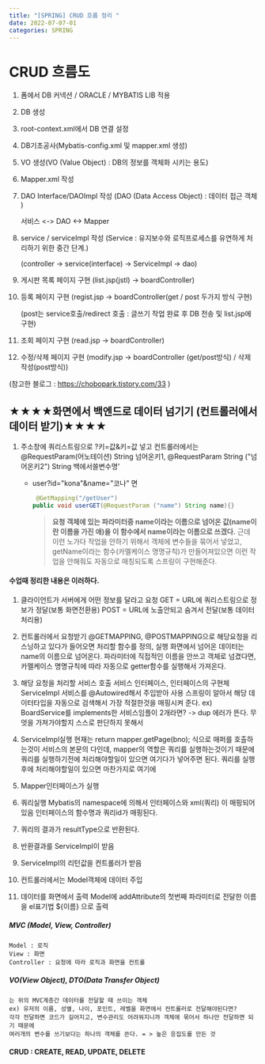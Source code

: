 ```yaml
---
title: "[SPRING] CRUD 흐름 정리 "
date: 2022-07-07-01
categories: SPRING
---
```

# CRUD 흐름도

1. 폼에서 DB 커넥션 / ORACLE / MYBATIS LIB 적용
 
2.  DB 생성

3. root-context.xml에서 DB 연결 설정

4. DB기초공사(Mybatis-config.xml 및 mapper.xml 생성)

5. VO 생성(VO (Value Object) : DB의 정보를 객체화 시키는 용도)

6. Mapper.xml 작성

7. DAO Interface/DAOImpl 작성 (DAO (Data Access Object) : 데이터 접근 객체 )

   서비스 <-> DAO <-> Mapper

8. service / serviceImpl 작성 (Service : 유지보수와 로직프로세스를 유연하게 처리하기 위한 중간 단계.)

   (controller -> service(interface) -> ServiceImpl -> dao)

9. 게시판 목록 페이지 구현 (list.jsp(jstl) -> boardController)

10. 등록 페이지 구현 (regist.jsp -> boardController(get / post 두가지 방식 구현)

    (post는 service호출/redirect 호출 : 글쓰기 작업 완료 후 DB 전송 및 list.jsp에 구현) 

11. 조회 페이지 구현 (read.jsp -> boardController)

12. 수정/삭제 페이지 구현 (modify.jsp -> boardController (get/post방식)  / 삭제 작성(post방식))

(참고한 블로그 : https://chobopark.tistory.com/33 )

## ★★★★화면에서 백엔드로 데이터 넘기기 (컨트롤러에서 데이터 받기)★★★★
  1. 주소창에 쿼리스트링으로 ?키=값&키=값 넣고 컨트롤러에서는 @RequestParam(어노테이션) String 넘어온키1, 
  @RequestParam String ("넘어온키2") String 백에서쓸변수명'
   


     - user?id="kona"&name="코나" 면
        ```java
         @GetMapping("/getUser")
        public void userGET(@RequestParam ("name") String name){}
        ```
        > **요청 객체에 있는 파라미터중 name이라는 이름으로 넘어온 값(name이란 이름을 가진 애)을 이 함수에서 name이라는 이름으로 쓰겠다.** 근데 이런 노가다 작업을 안하기 위해서 객체에 변수들을 묶어서 넣었고, getName이라는 함수(카멜케이스 명명규칙)가 만들어져있으면 이런 작업을 안해줘도 자동으로 매칭되도록 스프링이 구현해준다.

#### 수업때 정리한 내용은 이러하다.
1. 클라이언트가 서버에게 어떤 정보를 달라고 요청
	GET = URL에 쿼리스트링으로 정보가 정달(보통 화면전환용)
	POST = URL에 노출안되고 숨겨서 전달(보통 데이터처리용)

2. 컨트롤러에서 요청받기
	@GETMAPPING, @POSTMAPPING으로 해당요청을 리스닝하고 있다가 들어오면 처리할 함수를 정의, 실행
	화면에서 넘어온 데이터는 name의 이름으로 넘어온다.
	파라미터에 직접적인 이름을 안쓰고 객체로 넘겼다면, 카멜케이스 명명규칙에 따라 자동으로 getter함수를 실행해서 가져온다.

3. 해당 요청을 처리할 서비스 호출
	서비스 인터페이스, 인터페이스의 구현체 ServiceImpl
	서비스를 @Autowired해서 주입받아 사용
	스프링이 알아서 해당 데이터타입을 자동으로 검색해서 가장 적절한것을 매핑시켜 준다.
	ex) BoardService를 implements한 서비스임플이 2개라면? 
		-> dup 에러가 뜬다. 무엇을 가져가야할지 스스로 판단하지 못해서

4. ServiceImpl실행
	현재는 return mapper.getPage(bno); 식으로 매퍼를 호출하는것이 서비스의 본문의 다인데,
	mapper의 역할은 쿼리를 실행하는것이기 때문에 쿼리를 실행하기전에 처리해야할일이 있으면 여기다가 넣어주면 된다.
	쿼리를 실행후에 처리해야할일이 있으면 마찬가지로 여기에
	
5. Mapper인터페이스가 실행
6. 쿼리실행
   Mybatis의 namespace에 의해서 인터페이스와 xml(쿼리) 이 매핑되어있음
   인터페이스의 함수명과 쿼리id가 매핑된다.

7. 쿼리의 결과가 resultType으로 반환된다.   
8. 반환결과를 ServiceImpl이 받음
9. ServiceImpl의 리턴값을 컨트롤러가 받음
10. 컨트롤러에서는 Model객체에 데이터 주입
11. 데이터를 화면에서 출력
	Model에 addAttribute의 첫번째 파라미터로 전달한 이름을 el표기법 ${이름} 으로 출력

##### MVC (Model, View, Controller)
	Model : 로직
	View : 화면
	Controller : 요청에 따라 로직과 화면을 컨트롤
	

##### VO(View Object), DTO(Data Transfer Object)
	는 위의 MVC계층간 데이터를 전달할 때 쓰이는 객체
	ex) 유저의 이름, 성별, 나이, 포인트, 레벨을 화면에서 컨트롤러로 전달해야된다면?
	각각 전달하면 코드가 길어지고, 변수관리도 어려워지니까 객체에 묶어서 하나만 전달하면 되기 때문에
	여러개의 변수를 쓰기보다는 하나의 객체를 쓴다. = > 높은 응집도를 만든 것
	

#### CRUD : CREATE, READ, UPDATE, DELETE